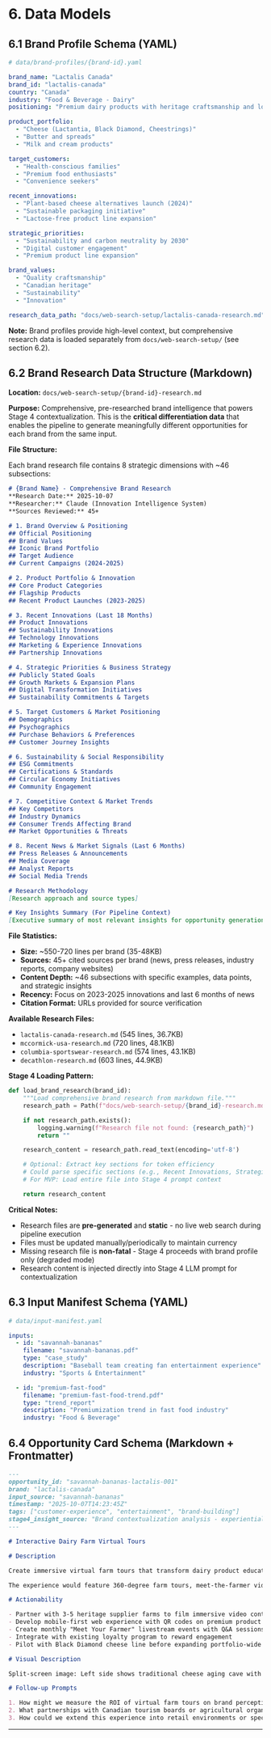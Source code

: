 # 6. Data Models

## 6.1 Brand Profile Schema (YAML)

```yaml
# data/brand-profiles/{brand-id}.yaml

brand_name: "Lactalis Canada"
brand_id: "lactalis-canada"
country: "Canada"
industry: "Food & Beverage - Dairy"
positioning: "Premium dairy products with heritage craftsmanship and local sourcing"

product_portfolio:
  - "Cheese (Lactantia, Black Diamond, Cheestrings)"
  - "Butter and spreads"
  - "Milk and cream products"

target_customers:
  - "Health-conscious families"
  - "Premium food enthusiasts"
  - "Convenience seekers"

recent_innovations:
  - "Plant-based cheese alternatives launch (2024)"
  - "Sustainable packaging initiative"
  - "Lactose-free product line expansion"

strategic_priorities:
  - "Sustainability and carbon neutrality by 2030"
  - "Digital customer engagement"
  - "Premium product line expansion"

brand_values:
  - "Quality craftsmanship"
  - "Canadian heritage"
  - "Sustainability"
  - "Innovation"

research_data_path: "docs/web-search-setup/lactalis-canada-research.md"
```

**Note:** Brand profiles provide high-level context, but comprehensive research data is loaded separately from `docs/web-search-setup/` (see section 6.2).

## 6.2 Brand Research Data Structure (Markdown)

**Location:** `docs/web-search-setup/{brand-id}-research.md`

**Purpose:** Comprehensive, pre-researched brand intelligence that powers Stage 4 contextualization. This is the **critical differentiation data** that enables the pipeline to generate meaningfully different opportunities for each brand from the same input.

**File Structure:**

Each brand research file contains 8 strategic dimensions with ~46 subsections:

```markdown
# {Brand Name} - Comprehensive Brand Research
**Research Date:** 2025-10-07
**Researcher:** Claude (Innovation Intelligence System)
**Sources Reviewed:** 45+

# 1. Brand Overview & Positioning
## Official Positioning
## Brand Values
## Iconic Brand Portfolio
## Target Audience
## Current Campaigns (2024-2025)

# 2. Product Portfolio & Innovation
## Core Product Categories
## Flagship Products
## Recent Product Launches (2023-2025)

# 3. Recent Innovations (Last 18 Months)
## Product Innovations
## Sustainability Innovations
## Technology Innovations
## Marketing & Experience Innovations
## Partnership Innovations

# 4. Strategic Priorities & Business Strategy
## Publicly Stated Goals
## Growth Markets & Expansion Plans
## Digital Transformation Initiatives
## Sustainability Commitments & Targets

# 5. Target Customers & Market Positioning
## Demographics
## Psychographics
## Purchase Behaviors & Preferences
## Customer Journey Insights

# 6. Sustainability & Social Responsibility
## ESG Commitments
## Certifications & Standards
## Circular Economy Initiatives
## Community Engagement

# 7. Competitive Context & Market Trends
## Key Competitors
## Industry Dynamics
## Consumer Trends Affecting Brand
## Market Opportunities & Threats

# 8. Recent News & Market Signals (Last 6 Months)
## Press Releases & Announcements
## Media Coverage
## Analyst Reports
## Social Media Trends

# Research Methodology
[Research approach and source types]

# Key Insights Summary (For Pipeline Context)
[Executive summary of most relevant insights for opportunity generation]
```

**File Statistics:**
- **Size:** ~550-720 lines per brand (35-48KB)
- **Sources:** 45+ cited sources per brand (news, press releases, industry reports, company websites)
- **Content Depth:** ~46 subsections with specific examples, data points, and strategic insights
- **Recency:** Focus on 2023-2025 innovations and last 6 months of news
- **Citation Format:** URLs provided for source verification

**Available Research Files:**
- `lactalis-canada-research.md` (545 lines, 36.7KB)
- `mccormick-usa-research.md` (720 lines, 48.1KB)
- `columbia-sportswear-research.md` (574 lines, 43.1KB)
- `decathlon-research.md` (603 lines, 44.9KB)

**Stage 4 Loading Pattern:**

```python
def load_brand_research(brand_id):
    """Load comprehensive brand research from markdown file."""
    research_path = Path(f"docs/web-search-setup/{brand_id}-research.md")

    if not research_path.exists():
        logging.warning(f"Research file not found: {research_path}")
        return ""

    research_content = research_path.read_text(encoding='utf-8')

    # Optional: Extract key sections for token efficiency
    # Could parse specific sections (e.g., Recent Innovations, Strategic Priorities)
    # For MVP: Load entire file into Stage 4 prompt context

    return research_content
```

**Critical Notes:**
- Research files are **pre-generated** and **static** - no live web search during pipeline execution
- Files must be updated manually/periodically to maintain currency
- Missing research file is **non-fatal** - Stage 4 proceeds with brand profile only (degraded mode)
- Research content is injected directly into Stage 4 LLM prompt for contextualization

## 6.3 Input Manifest Schema (YAML)

```yaml
# data/input-manifest.yaml

inputs:
  - id: "savannah-bananas"
    filename: "savannah-bananas.pdf"
    type: "case_study"
    description: "Baseball team creating fan entertainment experience"
    industry: "Sports & Entertainment"

  - id: "premium-fast-food"
    filename: "premium-fast-food-trend.pdf"
    type: "trend_report"
    description: "Premiumization trend in fast food industry"
    industry: "Food & Beverage"
```

## 6.4 Opportunity Card Schema (Markdown + Frontmatter)

```markdown
---
opportunity_id: "savannah-bananas-lactalis-001"
brand: "lactalis-canada"
input_source: "savannah-bananas"
timestamp: "2025-10-07T14:23:45Z"
tags: ["customer-experience", "entertainment", "brand-building"]
stage4_insight_source: "Brand contextualization analysis - experiential marketing for dairy products"
---

# Interactive Dairy Farm Virtual Tours

# Description

Create immersive virtual farm tours that transform dairy product education into entertainment, mirroring Savannah Bananas' approach of turning a commodity experience (baseball) into must-see entertainment. Lactalis can leverage its Canadian heritage farms to create engaging digital experiences that build brand loyalty while educating consumers about sustainable dairy practices.

The experience would feature 360-degree farm tours, meet-the-farmer video series, and interactive cheese-making demonstrations. This addresses growing consumer demand for transparency and connection to food sources while differentiating Lactalis products in competitive dairy aisles.

# Actionability

- Partner with 3-5 heritage supplier farms to film immersive video content (Q1 2026)
- Develop mobile-first web experience with QR codes on premium product packaging
- Create monthly "Meet Your Farmer" livestream events with Q&A sessions
- Integrate with existing loyalty program to reward engagement
- Pilot with Black Diamond cheese line before expanding portfolio-wide

# Visual Description

Split-screen image: Left side shows traditional cheese aging cave with warm lighting and wooden shelves, right side shows modern family watching virtual tour on tablet in kitchen. QR code visible on cheese package. Warm, inviting color palette emphasizing heritage and technology harmony.

# Follow-up Prompts

1. How might we measure the ROI of virtual farm tours on brand perception and purchase intent?
2. What partnerships with Canadian tourism boards or agricultural organizations could amplify this initiative?
3. How could we extend this experience into retail environments or special events?
```

---
